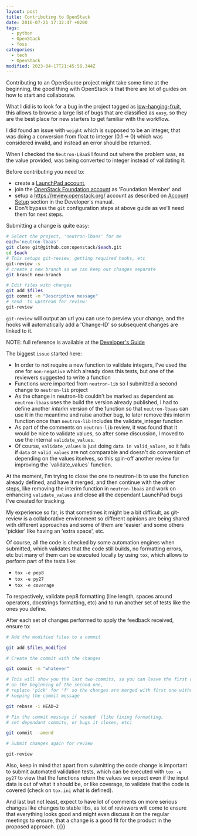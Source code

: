 ```yaml
---
layout: post
title: Contributing to OpenStack
date: 2016-07-21 17:32:47 +0200
tags:
  - python
  - OpenStack
  - foss
categories:
  - tech
  - OpenStack
modified: 2023-04-17T21:45:58.344Z
---
```


Contributing to an OpenSource project might take some time at the beginning, the good thing with OpenStack is that there are lot of guides on how to start and collaborate.

What I did is to look for a bug in the project tagged as [low-hanging-fruit](https://bugs.launchpad.net/openstack/+bugs?field.tag=low-hanging-fruit&orderby=status&start=0), this allows to browse a large list of bugs that are classified as `easy`, so they are the best place for new starters to get familiar with the workflow.

I did found an issue with `weight` which is supposed to be an integer, that was doing a conversion from float to integer (0.1 -> 0) which was considered invalid, and instead an error should be returned.

When I checked the `Neutron-LBaaS` I found out where the problem was, as the value provided, was being converted to integer instead of validating it.

Before contributing you need to:

- create a [LaunchPad account](https://launchpad.net/+login),
- join the [OpenStack Foundation account](https://www.openstack.org/join/) as 'Foundation Member' and
- setup a <https://review.openstack.org/> account as described on [Account Setup](http://docs.openstack.org/infra/manual/developers.html#account-setup) section in the Developer's manual.
- Don't bypass the `git` configuration steps at above guide as we'll need them for next steps.

Submitting a change is quite easy:

```bash
# Select the project, 'neutron-lbaas' for me
each='neutron-lbaas'
git clone git@github.com:openstack/$each.git
cd $each
# This setups git-review, getting required hooks, etc
git-review -s
# create a new branch so we can keep our changes separate
git branch new-branch

# Edit files with changes
git add $files
git commit -m "Descriptive message"
# send  to upstream for review:
git-review
```

`git-review` will output an url you can use to preview your change, and the hooks will automatically add a 'Change-ID' so subsequent changes are linked to it.

NOTE: full reference is available at the [Developer's Guide](http://docs.openstack.org/infra/manual/developers.html)

The biggest `issue` started here:

- In order to not require a new function to validate integers, I've used the one for `non-negative` which already does this tests, but one of the reviewers suggested to write a function
- Functions were imported from `neutron-lib` so I submitted a second change to `neutron-lib` project
- As the change in neutron-lib couldn't be marked as dependent as `neutron-lbaas` uses the build the version already published, I had to define another _interim_ version of the function so that `neutron-lbaas` can use it in the meantime and raise another bug, to later remove this interim function once than `neutron-lib` includes the validate_integer function
- As part of the comments on `neutron-lib` review, it was found that it would be nice to validate values, so after some discussion, I moved to use the internal `validate_values`.
- Of course, `validate_values` is just doing `data in valid_values`, so it fails if `data` or `valid_values` are not comparable and doesn't do conversion of depending on the values itselves, so this spin-off another review for improving the ´validate_values´ function.

At the moment, I'm trying to close the one to neutron-lib to use the function already defined, and have it merged, and then continue with the other steps, like removing the interim function in `neutron-lbaas` and work on enhancing `validate_values` and close all the dependant LaunchPad bugs I've created for tracking.

My experience so far, is that sometimes it might be a bit difficult, as git-review is a collaborative environment so different opinions are being shared with different
approaches and some of them are 'easier' and some others 'pickier' like having an 'extra space', etc.

Of course, all the code is checked by some automation engines when submitted, which validates that the code still builds, no formatting errors, etc but many of them can be executed locally by using `tox`, which allows to perform part of the tests like:

- `tox -e pep8`
- `tox -e py27`
- `tox -e coverage`

To respectively, validate pep8 formatting (line length, spaces around operators, docstrings formatting, etc) and to run another set of tests like the ones you define.

After each set of changes performed to apply the feedback received, ensure to:

```bash
# Add the modified files to a commit

git add $files_modified

# Create the commit with the changes

git commit -m "whatever"

# This will show you the last two commits, so you can leave the first one and
# on the beginning of the second one,
# replace 'pick' for 'f' so the changes are merged with first one without
# keeping the commit message

git rebase -i HEAD~2

# Fix the commit message if needed  (like fixing formatting,
# set dependant commits, or bugs it closes, etc)

git commit --amend

# Submit changes again for review

git-review
```

Also, keep in mind that apart from submitting the code change is important to submit automated validation tests, which can be executed with `tox -e py27` to view that the functions return the values we expect even if the input data is out of what it should be, or like coverage, to validate that the code is covered (check on `tox.ini` what is defined).

And last but not least, expect to have lot of comments on more serious changes like changes to stable libs, as lot of reviewers will come to ensure that everything looks good and might even discuss it on the regular meetings to ensure, that a change is a good fit for the product in the proposed approach.
{{<enjoy>}}
